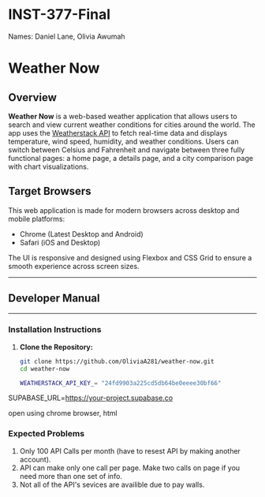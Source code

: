 # INST-377-Final

Names: Daniel Lane, Olivia Awumah

# Weather Now

## Overview

**Weather Now** is a web-based weather application that allows users to search and view current weather conditions for cities around the world. The app uses the [Weatherstack API](https://weatherstack.com/) to fetch real-time data and displays temperature, wind speed, humidity, and weather conditions. Users can switch between Celsius and Fahrenheit and navigate between three fully functional pages: a home page, a details page, and a city comparison page with chart visualizations.

##  Target Browsers

This web application is made for modern browsers across desktop and mobile platforms:

- Chrome (Latest Desktop and Android)
-  Safari (iOS and Desktop)

The UI is responsive and designed using Flexbox and CSS Grid to ensure a smooth experience across screen sizes.


---

## Developer Manual
---

### Installation Instructions

1. **Clone the Repository:**

   ```bash
   git clone https://github.com/OliviaA281/weather-now.git
   cd weather-now

   WEATHERSTACK_API_KEY_= "24fd9903a225cd5db64be0eeee30bf66"
SUPABASE_URL=https://your-project.supabase.co


open using chrome browser, html

### Expected Problems

1. Only 100 API Calls per month (have to resest API by making another account).
2. API can make only one call per page. Make two calls on page if you need more than one set of info.
3. Not all of the API's sevices are availible due to pay walls.


